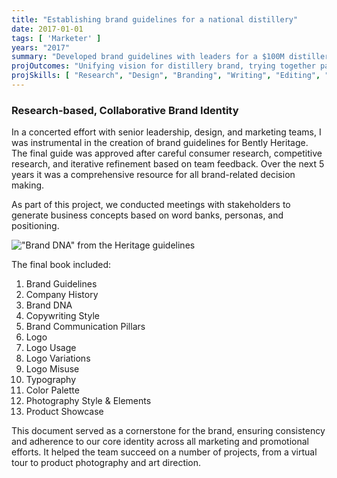 ```yaml
---
title: "Establishing brand guidelines for a national distillery"
date: 2017-01-01
tags: [ 'Marketer' ]
years: "2017"
summary: "Developed brand guidelines with leaders for a $100M distillery"
projOutcomes: "Unifying vision for distillery brand, trying together passionate stakeholders' needs with a variety of strong opinions."
projSkills: [ "Research", "Design", "Branding", "Writing", "Editing", "Facilitation", "Negotiation", "Conflict Management" ]
---
```


### Research-based, Collaborative Brand Identity

In a concerted effort with senior leadership, design, and marketing teams, I was instrumental in the creation of brand guidelines for Bently Heritage. The final guide was approved after careful consumer research, competitive research, and iterative refinement based on team feedback. Over the next 5 years it was a comprehensive resource for all brand-related decision making.

As part of this project, we conducted meetings with stakeholders to generate business concepts based on word banks, personas, and positioning. 

!["Brand DNA" from the Heritage guidelines](/heritage-brand-book-sample.webp)

The final book included:

1. Brand Guidelines
1. Company History
1. Brand DNA
1. Copywriting Style
1. Brand Communication Pillars
1. Logo
1. Logo Usage
1. Logo Variations
1. Logo Misuse
1. Typography
1. Color Palette
1. Photography Style & Elements
1. Product Showcase

This document served as a cornerstone for the brand, ensuring consistency and adherence to our core identity across all marketing and promotional efforts. It helped the team succeed on a number of projects, from a virtual tour to product photography and art direction. 
